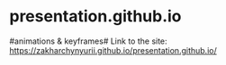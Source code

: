 # presentation.github.io
#animations &amp; keyframes#
Link to the site: https://zakharchynyurii.github.io/presentation.github.io/
